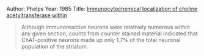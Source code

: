 Author: Phelps
Year: 1985 
Title: [Immunocytochemical localization of choline acetyltransferase within](../Phelps_1985_Immunocytochemical%20localization%20of%20choline%20acetyltransferase%20within.pdf)

> Although immunoreactive neurons were relatively numerous within any given section, counts from counter stained material indicated that ChAT-positive neurons made up only 1.7% of the total neuronal population of the striatum.